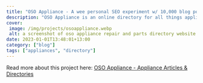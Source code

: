 ```yaml
---
title: "OSO Appliance - A wee personal SEO experiment w/ 10,000 blog posts."
description: "OSO Appliance is an online directory for all things appliances. With a primary focus on New Zealand, but rapidly expanding to other areas, this website is intended to inform people about appliances and the services available in their area to keep them running smoothly."
cover: 
 image: /img/projects/osoappliance.webp
 alt: a screenshot of oso appliance repair and parts directory website
date: 2023-01-01T13:48:01+13:00
category: ["blog"]
tags: ["appliances", "directory"]
---
```


Read more about this project here: <a href="https://www.osoappliance.com">OSO Appliance - Appliance Articles & Directories</a>


